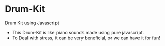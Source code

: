 # Drum-Kit
Drum Kit using Javascript
* This Drum-Kit is like piano sounds made using pure javascript.
* To Deal with stress, it can be very beneficial, or we can have it for fun!
